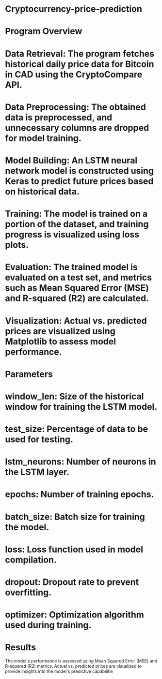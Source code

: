 # Cryptocurrency-price-prediction
# Program Overview

# Data Retrieval: The program fetches historical daily price data for Bitcoin in CAD using the CryptoCompare API.

# Data Preprocessing: The obtained data is preprocessed, and unnecessary columns are dropped for model training.

# Model Building: An LSTM neural network model is constructed using Keras to predict future prices based on historical data.

# Training: The model is trained on a portion of the dataset, and training progress is visualized using loss plots.

# Evaluation: The trained model is evaluated on a test set, and metrics such as Mean Squared Error (MSE) and R-squared (R2) are calculated.

# Visualization: Actual vs. predicted prices are visualized using Matplotlib to assess model performance.


# Parameters
# window_len: Size of the historical window for training the LSTM model.
# test_size: Percentage of data to be used for testing.
# lstm_neurons: Number of neurons in the LSTM layer.
# epochs: Number of training epochs.
# batch_size: Batch size for training the model.
# loss: Loss function used in model compilation.
# dropout: Dropout rate to prevent overfitting.
# optimizer: Optimization algorithm used during training.


# Results
The model's performance is assessed using Mean Squared Error (MSE) and R-squared (R2) metrics. Actual vs. predicted prices are visualized to provide insights into the model's predictive capabilitie
